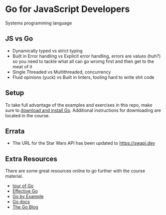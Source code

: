 # Go for JavaScript Developers

Systems programming language

## JS vs Go

- Dynamically typed vs strict typing
- Built in Error handling vs Explicit error handling, errors are values (huh?) so you need to tackle what all can go wromg first and then get to the meat of it
- Single Threaded vs Multithreaded, concurrency
- Fluid opinions (yuck) vs Built in linters, tooling hard to write shit code

## Setup

To take full advantage of the examples and exercises in this repo, make sure to [download and install Go][godownload]. Additional instructions for downloading are located in the course.

## Errata

- The URL for the Star Wars API has been updated to https://swapi.dev

## Extra Resources

There are some great resources online to go further with the course material.

- [tour of Go](https://tour.golang.org/list)
- [Effective Go](https://golang.org/doc/effective_go.html)
- [Go by Example](https://gobyexample.com/)
- [Go docs](https://golang.org/doc/)
- [The Go Blog](https://blog.golang.org/)

[slides]: https://static.frontendmasters.com/resources/2019-09-24-golang/golang.pdf
[go]: https://frontendmasters.com/courses/go-for-js-devs/
[godownload]: https://golang.org/dl/
